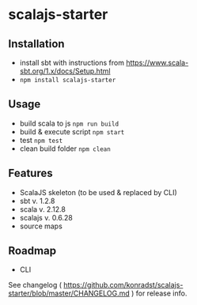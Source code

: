 # scalajs-starter

## Installation

- install sbt with instructions from https://www.scala-sbt.org/1.x/docs/Setup.html
- ```npm install scalajs-starter```

## Usage

- build scala to js ```npm run build```
- build & execute script ```npm start```
- test ```npm test```
- clean build folder ```npm clean```

## Features

- ScalaJS skeleton (to be used & replaced by CLI)
- sbt v. 1.2.8
- scala v. 2.12.8
- scalajs v. 0.6.28
- source maps

## Roadmap

- CLI

See changelog ( https://github.com/konradst/scalajs-starter/blob/master/CHANGELOG.md ) for release info.